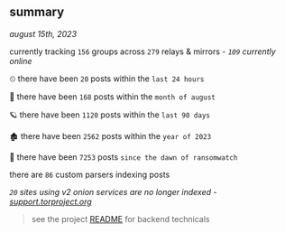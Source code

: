 
## summary
_august 15th, 2023_

currently tracking `156` groups across `279` relays & mirrors - _`109` currently online_

⏲ there have been `20` posts within the `last 24 hours`

🦈 there have been `168` posts within the `month of august`

🪐 there have been `1120` posts within the `last 90 days`

🏚 there have been `2562` posts within the `year of 2023`

🦕 there have been `7253` posts `since the dawn of ransomwatch`

there are `86` custom parsers indexing posts

_`20` sites using v2 onion services are no longer indexed - [support.torproject.org](https://support.torproject.org/onionservices/v2-deprecation/)_

> see the project [README](https://github.com/joshhighet/ransomwatch#ransomwatch--) for backend technicals
